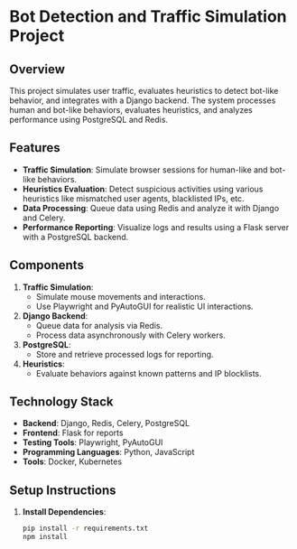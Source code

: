 # Bot Detection and Traffic Simulation Project

## Overview
This project simulates user traffic, evaluates heuristics to detect bot-like behavior, and integrates with a Django backend. The system processes human and bot-like behaviors, evaluates heuristics, and analyzes performance using PostgreSQL and Redis.

## Features
- **Traffic Simulation**: Simulate browser sessions for human-like and bot-like behaviors.
- **Heuristics Evaluation**: Detect suspicious activities using various heuristics like mismatched user agents, blacklisted IPs, etc.
- **Data Processing**: Queue data using Redis and analyze it with Django and Celery.
- **Performance Reporting**: Visualize logs and results using a Flask server with a PostgreSQL backend.

## Components
1. **Traffic Simulation**:
   - Simulate mouse movements and interactions.
   - Use Playwright and PyAutoGUI for realistic UI interactions.
2. **Django Backend**:
   - Queue data for analysis via Redis.
   - Process data asynchronously with Celery workers.
3. **PostgreSQL**:
   - Store and retrieve processed logs for reporting.
4. **Heuristics**:
   - Evaluate behaviors against known patterns and IP blocklists.

## Technology Stack
- **Backend**: Django, Redis, Celery, PostgreSQL
- **Frontend**: Flask for reports
- **Testing Tools**: Playwright, PyAutoGUI
- **Programming Languages**: Python, JavaScript
- **Tools**: Docker, Kubernetes

## Setup Instructions
1. **Install Dependencies**:
   ```bash
   pip install -r requirements.txt
   npm install

